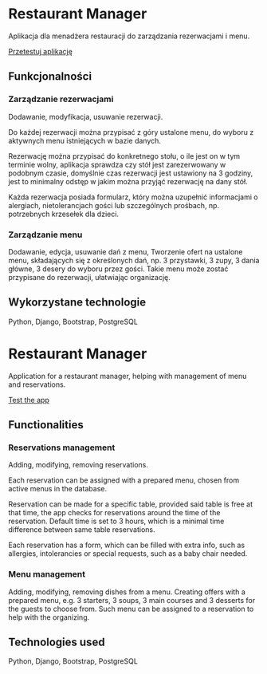 # Restaurant Manager

Aplikacja dla menadżera restauracji do zarządzania rezerwacjami i menu.

[Przetestuj aplikację](https://restaurantmanagementapp.herokuapp.com/)


## Funkcjonalności

### Zarządzanie rezerwacjami

Dodawanie, modyfikacja, usuwanie rezerwacji. 

Do każdej rezerwacji można przypisać z góry ustalone menu, do wyboru z aktywnych menu istniejących w bazie danych. 

Rezerwację można przypisać do konkretnego stołu, o ile jest on w tym terminie wolny, aplikacja sprawdza czy stół jest zarezerwowany w podobnym czasie, domyślnie czas rezerwacji jest ustawiony na 3 godziny, jest to minimalny odstęp w jakim można przyjąć rezerwację na dany stół.

Każda rezerwacja posiada formularz, który można uzupełnić informacjami o alergiach, nietolerancjach gości lub szczególnych prośbach, np. potrzebnych krzesełek dla dzieci.

### Zarządzanie menu

Dodawanie, edycja, usuwanie dań z menu, Tworzenie ofert na ustalone menu, składających się z określonych dań, np. 3 przystawki, 3 zupy, 3 dania główne, 3 desery do wyboru przez gości. Takie menu może zostać przypisane do rezerwacji, ułatwiając organizację. 


## Wykorzystane technologie

Python, Django, Bootstrap, PostgreSQL


# Restaurant Manager

Application for a restaurant manager, helping with management of menu and reservations.

[Test the app](https://restaurantmanagementapp.herokuapp.com/)


## Functionalities

### Reservations management

Adding, modifying, removing reservations.

Each reservation can be assigned with a prepared menu, chosen from active menus in the database.

Reservation can be made for a specific table, provided said table is free at that time, the app checks for reservations around the time of the reservation. Default time is set to 3 hours, which is a minimal time difference between same table reservations.

Each reservation has a form, which can be filled with extra info, such as allergies, intolerancies or special requests, such as a baby chair needed.

### Menu management

Adding, modifying, removing dishes from a menu. Creating offers with a prepared menu, e.g. 3 starters, 3 soups, 3 main courses and 3 desserts for the guests to choose from. Such menu can be assigned to a reservation to help with the organizing.


## Technologies used

Python, Django, Bootstrap, PostgreSQL
